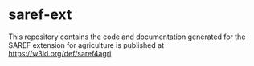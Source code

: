 # saref-ext
This repository contains the code and documentation generated for the SAREF extension for agriculture is published at https://w3id.org/def/saref4agri
